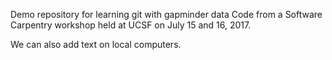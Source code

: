 Demo repository for learning git with gapminder data
Code from a Software Carpentry workshop held at UCSF on July 15 and 16, 2017.

We can also add text on local computers. 
